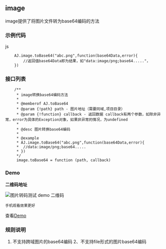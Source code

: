 ## image
image提供了将图片文件转为base64编码的方法

### 示例代码
js
```
	AJ.image.toBase64("abc.png",function(base64Data,error){
		//返回值base64Data即为结果，如"data:image/png;base64....."，
	})
```

### 接口列表

```
	/**
	 * image转换base64编码方法
	 *
	 * @memberof AJ.toBase64
	 * @param {!path} path - 图片地址（需要同域,项目目录）
	 * @param {!function} callback - 返回数据 callback有两个参数，如除非异常，error为具体的Exception对象，如果非异常的情况，为undefined
	 *
	 * @desc 图片转换base64编码
	 *
	 * @example
	 * AJ.image.toBase64("abc.png",function(base64Data,error){
     *  //data:image/png;base64.....
	 * })
	 */
	 image.toBase64 = function (path, callback)

```

### Demo
**二维码地址**

![图片转码测试 demo 二维码](https://i.alipayobjects.com/i/ecmng/png/201407/30Lzw1F4Q3.png)

`手机观看效果更好`

查看[Demo](../examples/image.html)


### 规则说明
1. 不支持跨域图片的base64编码
2、不支持file形式的图片base64编码